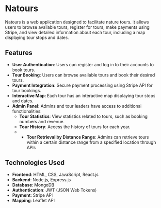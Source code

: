 # Natours

Natours is a web application designed to facilitate nature tours. It allows users to browse available tours, register for tours, make payments using Stripe, and view detailed information about each tour, including a map displaying tour stops and dates.

## Features

- **User Authentication**: Users can register and log in to their accounts to book tours.
- **Tour Booking**: Users can browse available tours and book their desired tours.
- **Payment Integration**: Secure payment processing using Stripe API for tour bookings.
- **Interactive Map**: Each tour has an interactive map displaying tour stops and dates.
- **Admin Panel**: Admins and tour leaders have access to additional functionalities:
  - **Tour Statistics**: View statistics related to tours, such as booking numbers and revenue.
  - **Tour History**: Access the history of tours for each year.
  -   - **Tour Retrieval by Distance Range**: Admins can retrieve tours within a certain distance range from a specified location through APIs

## Technologies Used

- **Frontend**: HTML, CSS, JavaScript, React.js
- **Backend**: Node.js, Express.js
- **Database**: MongoDB
- **Authentication**: JWT (JSON Web Tokens)
- **Payment**: Stripe API
- **Mapping**: Leaflet API
